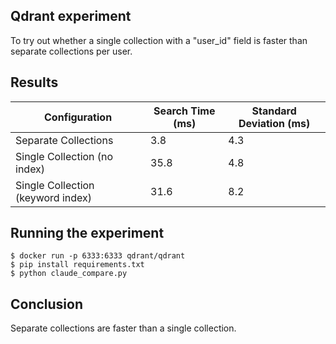 ## Qdrant experiment

To try out whether a single collection with a "user_id" field is faster than separate collections per user.


## Results

| Configuration | Search Time (ms) | Standard Deviation (ms) |
|--------------|------------------|------------------------|
| Separate Collections | 3.8 | 4.3 |
| Single Collection (no index) | 35.8 | 4.8 |
| Single Collection (keyword index) | 31.6 | 8.2 |

## Running the experiment

```
$ docker run -p 6333:6333 qdrant/qdrant
$ pip install requirements.txt
$ python claude_compare.py
```

## Conclusion

Separate collections are faster than a single collection.